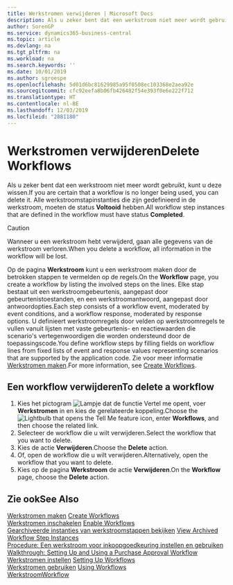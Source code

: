 ```yaml
---
title: Werkstromen verwijderen | Microsoft Docs
description: Als u zeker bent dat een werkstroom niet meer wordt gebruikt, kunt u deze wissen. Alle werkstroomstapinstanties die zijn gedefinieerd in de werkstroom, moeten de status **Voltooid** hebben.
author: SorenGP
ms.service: dynamics365-business-central
ms.topic: article
ms.devlang: na
ms.tgt_pltfrm: na
ms.workload: na
ms.search.keywords: ''
ms.date: 10/01/2019
ms.author: sgroespe
ms.openlocfilehash: 5d01d6bc81629985a95f0508ec103368e2aea92e
ms.sourcegitcommit: cfc92eefa8b06fb426482f54e393f0e6e222f712
ms.translationtype: HT
ms.contentlocale: nl-BE
ms.lasthandoff: 12/03/2019
ms.locfileid: "2881180"
---
```

# <a name="delete-workflows"></a><span data-ttu-id="46711-104">Werkstromen verwijderen</span><span class="sxs-lookup"><span data-stu-id="46711-104">Delete Workflows</span></span>
<span data-ttu-id="46711-105">Als u zeker bent dat een werkstroom niet meer wordt gebruikt, kunt u deze wissen.</span><span class="sxs-lookup"><span data-stu-id="46711-105">If you are certain that a workflow is no longer being used, you can delete it.</span></span> <span data-ttu-id="46711-106">Alle werkstroomstapinstanties die zijn gedefinieerd in de werkstroom, moeten de status **Voltooid** hebben.</span><span class="sxs-lookup"><span data-stu-id="46711-106">All workflow step instances that are defined in the workflow must have status **Completed**.</span></span>  

> [!CAUTION]  
>  <span data-ttu-id="46711-107">Wanneer u een werkstroom hebt verwijderd, gaan alle gegevens van de werkstroom verloren.</span><span class="sxs-lookup"><span data-stu-id="46711-107">When you delete a workflow, all information in the workflow will be lost.</span></span>  

 <span data-ttu-id="46711-108">Op de pagina **Werkstroom** kunt u een werkstroom maken door de betrokken stappen te vermelden op de regels.</span><span class="sxs-lookup"><span data-stu-id="46711-108">On the **Workflow** page, you create a workflow by listing the involved steps on the lines.</span></span> <span data-ttu-id="46711-109">Elke stap bestaat uit een werkstroomgebeurtenis, aangepast door gebeurtenistoestanden, en een werkstroomantwoord, aangepast door antwoordopties.</span><span class="sxs-lookup"><span data-stu-id="46711-109">Each step consists of a workflow event, moderated by event conditions, and a workflow response, moderated by response options.</span></span> <span data-ttu-id="46711-110">U definieert werkstroomregels door velden op werkstroomregels te vullen vanuit lijsten met vaste gebeurtenis- en reactiewaarden die scenario's vertegenwoordigen die worden ondersteund door de toepassingscode.</span><span class="sxs-lookup"><span data-stu-id="46711-110">You define workflow steps by filling fields on workflow lines from fixed lists of event and response values representing scenarios that are supported by the application code.</span></span> <span data-ttu-id="46711-111">Zie voor meer informatie [Werkstromen maken](across-how-to-create-workflows.md).</span><span class="sxs-lookup"><span data-stu-id="46711-111">For more information, see [Create Workflows](across-how-to-create-workflows.md).</span></span>  

## <a name="to-delete-a-workflow"></a><span data-ttu-id="46711-112">Een workflow verwijderen</span><span class="sxs-lookup"><span data-stu-id="46711-112">To delete a workflow</span></span>  
1.  <span data-ttu-id="46711-113">Kies het pictogram ![Lampje dat de functie Vertel me opent](media/ui-search/search_small.png "Vertel me wat u wilt doen"), voer **Werkstromen** in en kies de gerelateerde koppeling.</span><span class="sxs-lookup"><span data-stu-id="46711-113">Choose the ![Lightbulb that opens the Tell Me feature](media/ui-search/search_small.png "Tell me what you want to do") icon, enter **Workflows**, and then choose the related link.</span></span>  
2.  <span data-ttu-id="46711-114">Selecteer de workflow die u wilt verwijderen.</span><span class="sxs-lookup"><span data-stu-id="46711-114">Select the workflow that you want to delete.</span></span>  
3.  <span data-ttu-id="46711-115">Kies de actie **Verwijderen**.</span><span class="sxs-lookup"><span data-stu-id="46711-115">Choose the **Delete** action.</span></span>  
4.  <span data-ttu-id="46711-116">Of, open de workflow die u wilt verwijderen.</span><span class="sxs-lookup"><span data-stu-id="46711-116">Alternatively, open the workflow that you want to delete.</span></span>  
5.  <span data-ttu-id="46711-117">Kies op de pagina **Werkstroom** de actie **Verwijderen**.</span><span class="sxs-lookup"><span data-stu-id="46711-117">On the **Workflow** page, choose the **Delete** action.</span></span>  

## <a name="see-also"></a><span data-ttu-id="46711-118">Zie ook</span><span class="sxs-lookup"><span data-stu-id="46711-118">See Also</span></span>  
 <span data-ttu-id="46711-119">[Werkstromen maken](across-how-to-create-workflows.md) </span><span class="sxs-lookup"><span data-stu-id="46711-119">[Create Workflows](across-how-to-create-workflows.md) </span></span>  
 <span data-ttu-id="46711-120">[Werkstromen inschakelen](across-how-to-enable-workflows.md) </span><span class="sxs-lookup"><span data-stu-id="46711-120">[Enable Workflows](across-how-to-enable-workflows.md) </span></span>  
 <span data-ttu-id="46711-121">[Gearchiveerde instanties van werkstroomstappen bekijken](across-how-to-view-archived-workflow-step-instances.md) </span><span class="sxs-lookup"><span data-stu-id="46711-121">[View Archived Workflow Step Instances](across-how-to-view-archived-workflow-step-instances.md) </span></span>  
 <span data-ttu-id="46711-122">[Procedure: Een werkstroom voor inkoopgoedkeuring instellen en gebruiken](walkthrough-setting-up-and-using-a-purchase-approval-workflow.md) </span><span class="sxs-lookup"><span data-stu-id="46711-122">[Walkthrough: Setting Up and Using a Purchase Approval Workflow](walkthrough-setting-up-and-using-a-purchase-approval-workflow.md) </span></span>  
 <span data-ttu-id="46711-123">[Werkstromen instellen](across-set-up-workflows.md) </span><span class="sxs-lookup"><span data-stu-id="46711-123">[Setting Up Workflows](across-set-up-workflows.md) </span></span>  
 <span data-ttu-id="46711-124">[Werkstromen gebruiken](across-use-workflows.md) </span><span class="sxs-lookup"><span data-stu-id="46711-124">[Using Workflows](across-use-workflows.md) </span></span>  
 [<span data-ttu-id="46711-125">Werkstroom</span><span class="sxs-lookup"><span data-stu-id="46711-125">Workflow</span></span>](across-workflow.md)   
